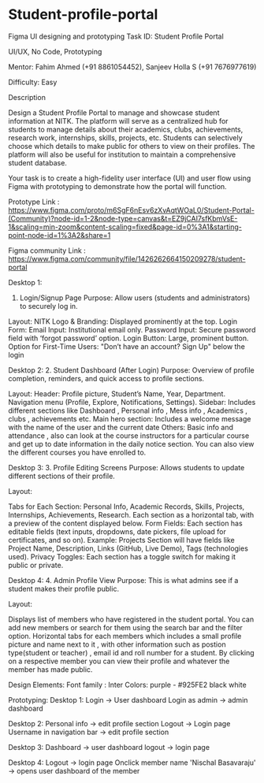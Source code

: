 # Student-profile-portal
Figma UI designing and prototyping
Task ID: Student Profile Portal

UI/UX, No Code, Prototyping

Mentor: Fahim Ahmed (+91 8861054452), Sanjeev Holla S (+91 7676977619)


Difficulty: Easy


Description

Design a Student Profile Portal to manage and showcase student information at NITK. The platform will serve as a centralized hub for students to manage details about their 
academics, clubs, achievements, research work, internships, skills, projects, etc. Students can selectively choose which details to make public for others to view on their
profiles. The platform will also be useful for institution to maintain a comprehensive student database.


Your task is to create a high-fidelity user interface (UI) and user flow using Figma with prototyping to demonstrate how the portal will function.

Prototype Link : https://www.figma.com/proto/m6SgF6nEsv6zXvAqtWOaL0/Student-Portal-(Community)?node-id=1-2&node-type=canvas&t=EZ9jCAI7sfKbmVsE-1&scaling=min-zoom&content-scaling=fixed&page-id=0%3A1&starting-point-node-id=1%3A2&share=1

Figma community Link : https://www.figma.com/community/file/1426262664150209278/student-portal

Desktop 1:
1. Login/Signup Page
Purpose: Allow users (students and administrators) to securely log in.

Layout:
NITK Logo & Branding: Displayed prominently at the top.
Login Form:
Email Input: Institutional email only.
Password Input: Secure password field with ‘forgot password’ option.
Login Button: Large, prominent button.
Option for First-Time Users: "Don’t have an account? Sign Up" below the login

Desktop 2: 
2. Student Dashboard (After Login)
Purpose: Overview of profile completion, reminders, and quick access to profile sections.

Layout:
Header:
Profile picture, Student’s Name, Year, Department.
Navigation menu (Profile, Explore, Notifications, Settings).
Sidebar: Includes different sections like Dashboard , Personal info , Mess info , Academics , clubs , achievements etc.
Main hero section: Includes a welcome message with the name of the user and the current date
Others: Basic info and attendance , also can look at the course instructors for a particular course and get up to date information in the daily notice section. You can also view the different courses you have enrolled to.

Desktop 3:
3. Profile Editing Screens
Purpose: Allows students to update different sections of their profile.

Layout:

Tabs for Each Section:
Personal Info, Academic Records, Skills, Projects, Internships, Achievements, Research.
Each section as a horizontal tab, with a preview of the content displayed below.
Form Fields:
Each section has editable fields (text inputs, dropdowns, date pickers, file upload for certificates, and so on).
Example: Projects Section will have fields like Project Name, Description, Links (GitHub, Live Demo), Tags (technologies used).
Privacy Toggles: Each section has a toggle switch for making it public or private.

Desktop 4:
4. Admin Profile View
Purpose: This is what admins see if a student makes their profile public.

Layout:

Displays list of members who have registered in the student portal.
You can add new members or search for them using the search bar and the filter option.
Horizontal tabs for each members which includes a small profile picture and name next to it , with other information such as postion type(student or teacher) , email id and roll number for a student.
By clicking on a respective member you can view their profile and whatever the member has made public.


Design Elements:
Font family : Inter
Colors:
purple - #925FE2
black
white

Prototyping:
Desktop 1:
Login -> User dashboard
Login as admin -> admin dashboard

Desktop 2:
Personal info -> edit profile section
Logout -> Login page
Username in navigation bar -> edit profile section

Desktop 3:
Dashboard -> user dashboard
logout -> login page

Desktop 4:
Logout -> login page
Onclick member name 'Nischal Basavaraju' -> opens user dashboard of the member
